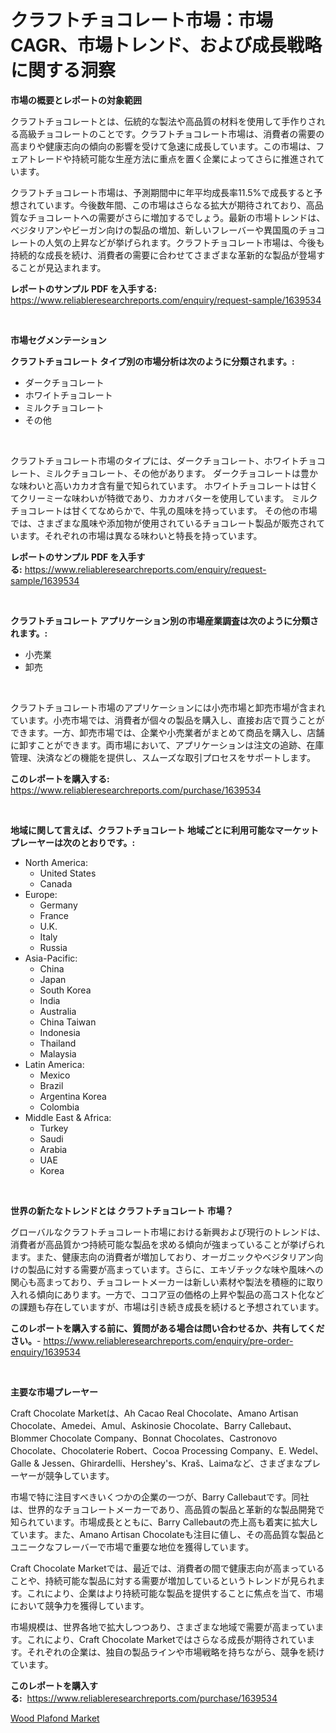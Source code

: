 <p><h1>クラフトチョコレート市場：市場CAGR、市場トレンド、および成長戦略に関する洞察</h1></p><p><strong>市場の概要とレポートの対象範囲</strong></p>
<p><p>クラフトチョコレートとは、伝統的な製法や高品質の材料を使用して手作りされる高級チョコレートのことです。クラフトチョコレート市場は、消費者の需要の高まりや健康志向の傾向の影響を受けて急速に成長しています。この市場は、フェアトレードや持続可能な生産方法に重点を置く企業によってさらに推進されています。</p><p>クラフトチョコレート市場は、予測期間中に年平均成長率11.5%で成長すると予想されています。今後数年間、この市場はさらなる拡大が期待されており、高品質なチョコレートへの需要がさらに増加するでしょう。最新の市場トレンドは、ベジタリアンやビーガン向けの製品の増加、新しいフレーバーや異国風のチョコレートの人気の上昇などが挙げられます。クラフトチョコレート市場は、今後も持続的な成長を続け、消費者の需要に合わせてさまざまな革新的な製品が登場することが見込まれます。</p></p>
<p><strong>レポートのサンプル PDF を入手する:</strong> <a href="https://www.reliableresearchreports.com/enquiry/request-sample/1639534">https://www.reliableresearchreports.com/enquiry/request-sample/1639534</a></p>
<p>&nbsp;</p>
<p><strong>市場セグメンテーション</strong></p>
<p><strong>クラフトチョコレート タイプ別の市場分析は次のように分類されます。:</strong></p>
<p><ul><li>ダークチョコレート</li><li>ホワイトチョコレート</li><li>ミルクチョコレート</li><li>その他</li></ul></p>
<p>&nbsp;</p>
<p><p>クラフトチョコレート市場のタイプには、ダークチョコレート、ホワイトチョコレート、ミルクチョコレート、その他があります。 ダークチョコレートは豊かな味わいと高いカカオ含有量で知られています。 ホワイトチョコレートは甘くてクリーミーな味わいが特徴であり、カカオバターを使用しています。 ミルクチョコレートは甘くてなめらかで、牛乳の風味を持っています。 その他の市場では、さまざまな風味や添加物が使用されているチョコレート製品が販売されています。それぞれの市場は異なる味わいと特長を持っています。</p></p>
<p><strong>レポートのサンプル PDF を入手する:</strong>&nbsp;<a href="https://www.reliableresearchreports.com/enquiry/request-sample/1639534">https://www.reliableresearchreports.com/enquiry/request-sample/1639534</a></p>
<p>&nbsp;</p>
<p><strong> クラフトチョコレート アプリケーション別の市場産業調査は次のように分類されます。:</strong></p>
<p><ul><li>小売業</li><li>卸売</li></ul></p>
<p>&nbsp;</p>
<p><p>クラフトチョコレート市場のアプリケーションには小売市場と卸売市場が含まれています。小売市場では、消費者が個々の製品を購入し、直接お店で買うことができます。一方、卸売市場では、企業や小売業者がまとめて商品を購入し、店舗に卸すことができます。両市場において、アプリケーションは注文の追跡、在庫管理、決済などの機能を提供し、スムーズな取引プロセスをサポートします。</p></p>
<p><strong>このレポートを購入する:</strong>&nbsp; <a href="https://www.reliableresearchreports.com/purchase/1639534">https://www.reliableresearchreports.com/purchase/1639534</a></p>
<p>&nbsp;</p>
<p><strong>地域に関して言えば、クラフトチョコレート 地域ごとに利用可能なマーケットプレーヤーは次のとおりです。:</strong></p>
<p><ul>
    <li>
        North America:
        <ul>
            <li>United States</li>
            <li>Canada</li>
        </ul>
    </li>
    <li>
        Europe:
        <ul>
            <li>Germany</li>
            <li>France</li>
            <li>U.K.</li>
            <li>Italy</li>
            <li>Russia</li>
        </ul>
    </li>
    <li>
        Asia-Pacific:
        <ul>
            <li>China</li>
            <li>Japan</li>
            <li>South Korea</li>
            <li>India</li>
            <li>Australia</li>
            <li>China Taiwan</li>
            <li>Indonesia</li>
            <li>Thailand</li>
            <li>Malaysia</li>
        </ul>
    </li>
    <li>
        Latin America:
        <ul>
            <li>Mexico</li>
            <li>Brazil</li>
            <li>Argentina Korea</li>
            <li>Colombia</li>
        </ul>
    </li>
    <li>
        Middle East & Africa:
        <ul>
            <li>Turkey</li>
            <li>Saudi</li>
            <li>Arabia</li>
            <li>UAE</li>
            <li>Korea</li>
        </ul>
    </li>
    </ul></p>
<p>&nbsp;</p>
<p><strong>世界の新たなトレンドとは クラフトチョコレート 市場？</strong></p>
<p><p>グローバルなクラフトチョコレート市場における新興および現行のトレンドは、消費者が高品質かつ持続可能な製品を求める傾向が強まっていることが挙げられます。また、健康志向の消費者が増加しており、オーガニックやベジタリアン向けの製品に対する需要が高まっています。さらに、エキゾチックな味や風味への関心も高まっており、チョコレートメーカーは新しい素材や製法を積極的に取り入れる傾向にあります。一方で、ココア豆の価格の上昇や製品の高コスト化などの課題も存在していますが、市場は引き続き成長を続けると予想されています。</p></p>
<p><strong>このレポートを購入する前に、質問がある場合は問い合わせるか、共有してください。</strong>- <a href="https://www.reliableresearchreports.com/enquiry/pre-order-enquiry/1639534">https://www.reliableresearchreports.com/enquiry/pre-order-enquiry/1639534</a></p>
<p>&nbsp;</p>
<p><strong>主要な市場プレーヤー</strong></p>
<p><p>Craft Chocolate Marketは、Ah Cacao Real Chocolate、Amano Artisan Chocolate、Amedei、Amul、Askinosie Chocolate、Barry Callebaut、Blommer Chocolate Company、Bonnat Chocolates、Castronovo Chocolate、Chocolaterie Robert、Cocoa Processing Company、E. Wedel、Galle & Jessen、Ghirardelli、Hershey's、Kraš、Laimaなど、さまざまなプレーヤーが競争しています。</p><p>市場で特に注目すべきいくつかの企業の一つが、Barry Callebautです。同社は、世界的なチョコレートメーカーであり、高品質の製品と革新的な製品開発で知られています。市場成長とともに、Barry Callebautの売上高も着実に拡大しています。また、Amano Artisan Chocolateも注目に値し、その高品質な製品とユニークなフレーバーで市場で重要な地位を獲得しています。</p><p>Craft Chocolate Marketでは、最近では、消費者の間で健康志向が高まっていることや、持続可能な製品に対する需要が増加しているというトレンドが見られます。これにより、企業はより持続可能な製品を提供することに焦点を当て、市場において競争力を獲得しています。</p><p>市場規模は、世界各地で拡大しつつあり、さまざまな地域で需要が高まっています。これにより、Craft Chocolate Marketではさらなる成長が期待されています。それぞれの企業は、独自の製品ラインや市場戦略を持ちながら、競争を続けています。</p></p>
<p><strong>このレポートを購入する:</strong>&nbsp;&nbsp;<a href="https://www.reliableresearchreports.com/purchase/1639534">https://www.reliableresearchreports.com/purchase/1639534</a></p>
<p><p><a href="https://gamy-alyssum-396.notion.site/Wood-Plafond-Market-Size-Furnishes-Valuable-Information-Encompassing-Market-Share-Market-Trends-an-b730743cec004430a326614bc84f6036">Wood Plafond Market</a></p></p>